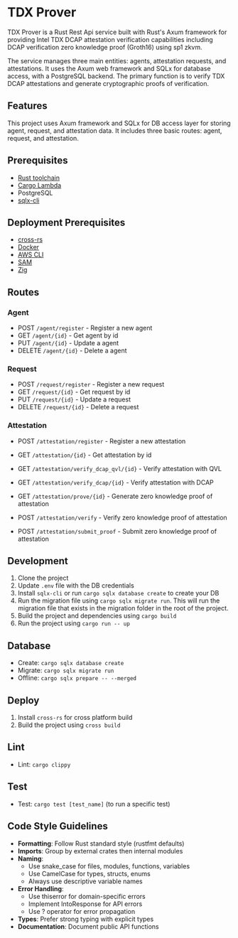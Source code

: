 # TDX Prover

TDX Prover is a Rust Rest Api service built with Rust's Axum framework for providing Intel TDX DCAP attestation verification capabilities including DCAP verification zero knowledge proof (Groth16) using sp1 zkvm.

The service manages three main entities: agents, attestation requests, and attestations. It uses the Axum
web framework and SQLx for database access, with a PostgreSQL backend. The primary function is to verify TDX
DCAP attestations and generate cryptographic proofs of verification.

## Features

This project uses Axum framework and SQLx for DB access layer for storing agent, request, and attestation data. It includes three basic routes: agent, request, and attestation.

## Prerequisites

- [Rust toolchain](https://rustup.rs/)
- [Cargo Lambda](https://github.com/cargo-lambda/cargo-lambda)
- PostgreSQL
- [sqlx-cli](https://crates.io/crates/sqlx-cli)

## Deployment Prerequisites

- [cross-rs](https://github.com/cross-rs/cross)
- [Docker](https://docs.docker.com/engine/install/)
- [AWS CLI](https://aws.amazon.com/cli/)
- [SAM](https://aws.amazon.com/serverless/sam/)
- [Zig](https://ziglang.org/)

## Routes

### Agent

- POST `/agent/register` - Register a new agent
- GET `/agent/{id}` - Get agent by id
- PUT `/agent/{id}` - Update a agent
- DELETE `/agent/{id}` - Delete a agent

### Request

- POST `/request/register` - Register a new request
- GET `/request/{id}` - Get request by id
- PUT `/request/{id}` - Update a request
- DELETE `/request/{id}` - Delete a request

### Attestation

- POST `/attestation/register` - Register a new attestation
- GET `/attestation/{id}` - Get attestation by id
- GET `/attestation/verify_dcap_qvl/{id}` - Verify attestation with QVL
- GET `/attestation/verify_dcap/{id}` - Verify attestation with DCAP

- GET `/attestation/prove/{id}` - Generate zero knowledge proof of attestation
- POST `/attestation/verify` - Verify zero knowledge proof of attestation
- POST `/attestation/submit_proof` - Submit zero knowledge proof of attestation

## Development

1. Clone the project
2. Update `.env` file with the DB credentials
3. Install `sqlx-cli` or run `cargo sqlx database create` to create your DB
4. Run the migration file using `cargo sqlx migrate run`. This will run the migration file that exists in the migration folder in the root of the project.
5. Build the project and dependencies using `cargo build`
6. Run the project using `cargo run -- up`

## Database

- Create: `cargo sqlx database create`
- Migrate: `cargo sqlx migrate run`
- Offline: `cargo sqlx prepare -- --merged`

## Deploy

1. Install `cross-rs` for cross platform build
2. Build the project using `cross build`

## Lint

- Lint: `cargo clippy`

## Test

- Test: `cargo test [test_name]` (to run a specific test)

## Code Style Guidelines

- **Formatting**: Follow Rust standard style (rustfmt defaults)
- **Imports**: Group by external crates then internal modules
- **Naming**:
  - Use snake_case for files, modules, functions, variables
  - Use CamelCase for types, structs, enums
  - Always use descriptive variable names
- **Error Handling**:
  - Use thiserror for domain-specific errors
  - Implement IntoResponse for API errors
  - Use ? operator for error propagation
- **Types**: Prefer strong typing with explicit types
- **Documentation**: Document public API functions
